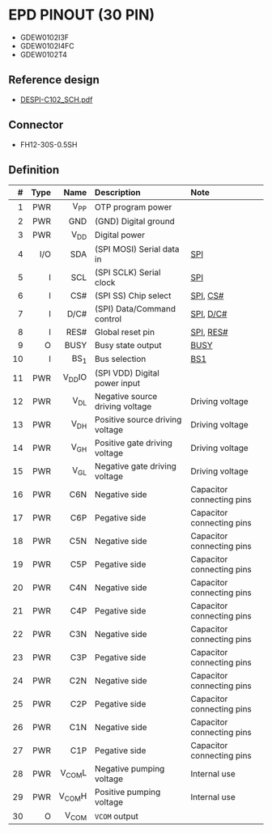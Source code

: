 # EPD PINOUT (30 PIN)

- GDEW0102I3F
- GDEW0102I4FC
- GDEW0102T4

## Reference design

- [DESPI-C102_SCH.pdf](../schematics/DESPI-C102_SCH.pdf)

## Connector

- FH12-30S-0.5SH

## Definition

|   # | Type |             Name | Description                     | Note                      |
| --: | ---: | ---------------: | :------------------------------ | :------------------------ |
|   1 |  PWR |   V<sub>PP</sub> | OTP program power               |                           |
|   2 |  PWR |              GND | (GND) Digital ground            |                           |
|   3 |  PWR |   V<sub>DD</sub> | Digital power                   |                           |
|   4 |  I/O |              SDA | (SPI MOSI) Serial data in       | [SPI][spi]                |
|   5 |    I |              SCL | (SPI SCLK) Serial clock         | [SPI][spi]                |
|   6 |    I |              CS# | (SPI SS) Chip select            | [SPI][spi], [CS#][csn]    |
|   7 |    I |             D/C# | (SPI) Data/Command control      | [SPI][spi], [D/C#][dcn]   |
|   8 |    I |             RES# | Global reset pin                | [SPI][spi], [RES#][resn]  |
|   9 |    O |             BUSY | Busy state output               | [BUSY][busy]              |
|  10 |    I |   BS<sub>1</sub> | Bus selection                   | [BS1][bs1]                |
|  11 |  PWR | V<sub>DD</sub>IO | (SPI VDD) Digital power input   |                           |
|  12 |  PWR |   V<sub>DL</sub> | Negative source driving voltage | Driving voltage           |
|  13 |  PWR |   V<sub>DH</sub> | Positive source driving voltage | Driving voltage           |
|  14 |  PWR |   V<sub>GH</sub> | Positive gate driving voltage   | Driving voltage           |
|  15 |  PWR |   V<sub>GL</sub> | Negative gate driving voltage   | Driving voltage           |
|  16 |  PWR |              C6N | Negative side                   | Capacitor connecting pins |
|  17 |  PWR |              C6P | Pegative side                   | Capacitor connecting pins |
|  18 |  PWR |              C5N | Negative side                   | Capacitor connecting pins |
|  19 |  PWR |              C5P | Pegative side                   | Capacitor connecting pins |
|  20 |  PWR |              C4N | Negative side                   | Capacitor connecting pins |
|  21 |  PWR |              C4P | Pegative side                   | Capacitor connecting pins |
|  22 |  PWR |              C3N | Negative side                   | Capacitor connecting pins |
|  23 |  PWR |              C3P | Pegative side                   | Capacitor connecting pins |
|  24 |  PWR |              C2N | Negative side                   | Capacitor connecting pins |
|  25 |  PWR |              C2P | Pegative side                   | Capacitor connecting pins |
|  26 |  PWR |              C1N | Negative side                   | Capacitor connecting pins |
|  27 |  PWR |              C1P | Pegative side                   | Capacitor connecting pins |
|  28 |  PWR | V<sub>COM</sub>L | Negative pumping voltage        | Internal use              |
|  29 |  PWR | V<sub>COM</sub>H | Positive pumping voltage        | Internal use              |
|  30 |    O |  V<sub>COM</sub> | `VCOM` output                   |                           |

[spi]: SPI-24PIN.md#spi
[csn]: SPI-24PIN.md#csn
[dcn]: SPI-24PIN.md#dcn
[resn]: SPI-24PIN.md#resn
[busy]: SPI-24PIN.md#busy
[bs1]: SPI-24PIN.md#bs1
